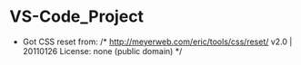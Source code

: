 # VS-Code_Project
- Got CSS reset from: /* http://meyerweb.com/eric/tools/css/reset/ 
   v2.0 | 20110126
   License: none (public domain)
*/